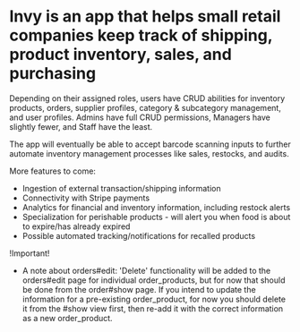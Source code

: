 # Invy is an app that helps small retail companies keep track of shipping, product inventory, sales, and purchasing

Depending on their assigned roles, users have CRUD abilities for inventory products, orders, supplier profiles, category & subcategory management, and user profiles. Admins have full CRUD permissions, Managers have slightly fewer, and Staff have the least.

The app will eventually be able to accept barcode scanning inputs to further automate inventory management processes like sales, restocks, and audits.

More features to come:
- Ingestion of external transaction/shipping information
- Connectivity with Stripe payments
- Analytics for financial and inventory information, including restock alerts
- Specialization for perishable products - will alert you when food is about to expire/has already expired
- Possible automated tracking/notifications for recalled products

!Important!
- A note about orders#edit:
 'Delete' functionality will be added to the orders#edit page for individual order_products, but for now that should be done from the order#show page.
  If you intend to update the information for a pre-existing order_product, for now you should delete it from the #show view first, then re-add it with the correct information as a new order_product.
